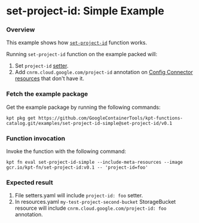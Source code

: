 # set-project-id: Simple Example

### Overview

This example shows how [`set-project-id`] function works.

Running `set-project-id` function on the example packed will:

1.  Set `project-id` [setter](https://catalog.kpt.dev/apply-setters/v0.1/?id=definitions).
2.  Add `cnrm.cloud.google.com/project-id` annotation on
    [Config Connector resources](https://cloud.google.com/config-connector/docs/reference/overview)
    that don't have it.

### Fetch the example package

Get the example package by running the following commands:

```shell
kpt pkg get https://github.com/GoogleContainerTools/kpt-functions-catalog.git/examples/set-project-id-simple@set-project-id/v0.1
```

### Function invocation

Invoke the function with the following command:

```shell
kpt fn eval set-project-id-simple --include-meta-resources --image gcr.io/kpt-fn/set-project-id:v0.1 -- 'project-id=foo'
```

### Expected result

1.  File setters.yaml will include `project-id: foo` setter.
2.  In resources.yaml `my-test-project-second-bucket` StorageBucket resource
    will include `cnrm.cloud.google.com/project-id: foo` annotation.

[`set-project-id`]: https://catalog.kpt.dev/set-project-id/v0.1/

